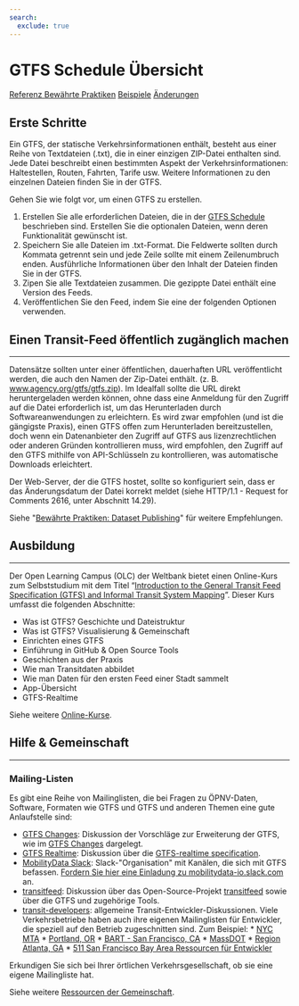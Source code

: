 ```yaml
---
search:
  exclude: true
---
```


# GTFS Schedule Übersicht

<div class="landing-page">
   <a class="button" href="reference">Referenz
</a>  <a class="button" href="best-practices">Bewährte Praktiken</a>
   <a class="button" href="examples">Beispiele</a>
   <a class="button" href="changes">Änderungen</a>
</div>

## Erste Schritte

Ein GTFS, der statische Verkehrsinformationen enthält, besteht aus einer Reihe von Textdateien (.txt), die in einer einzigen ZIP-Datei enthalten sind. Jede Datei beschreibt einen bestimmten Aspekt der Verkehrsinformationen: Haltestellen, Routen, Fahrten, Tarife usw. Weitere Informationen zu den einzelnen Dateien finden Sie in der GTFS.

Gehen Sie wie folgt vor, um einen GTFS zu erstellen.

1. Erstellen Sie alle erforderlichen Dateien, die in der [GTFS Schedule](reference) beschrieben sind. Erstellen Sie die optionalen Dateien, wenn deren Funktionalität gewünscht ist.
1. Speichern Sie alle Dateien im .txt-Format. Die Feldwerte sollten durch Kommata getrennt sein und jede Zeile sollte mit einem Zeilenumbruch enden. Ausführliche Informationen über den Inhalt der Dateien finden Sie in der GTFS.
1. Zipen Sie alle Textdateien zusammen. Die gezippte Datei enthält eine Version des Feeds.
1. Veröffentlichen Sie den Feed, indem Sie eine der folgenden Optionen verwenden.

## Einen Transit-Feed öffentlich zugänglich machen

<hr/>

Datensätze sollten unter einer öffentlichen, dauerhaften URL veröffentlicht werden, die auch den Namen der Zip-Datei enthält. (z. B. www.agency.org/gtfs/gtfs.zip). Im Idealfall sollte die URL direkt heruntergeladen werden können, ohne dass eine Anmeldung für den Zugriff auf die Datei erforderlich ist, um das Herunterladen durch Softwareanwendungen zu erleichtern. Es wird zwar empfohlen (und ist die gängigste Praxis), einen GTFS offen zum Herunterladen bereitzustellen, doch wenn ein Datenanbieter den Zugriff auf GTFS aus lizenzrechtlichen oder anderen Gründen kontrollieren muss, wird empfohlen, den Zugriff auf den GTFS mithilfe von API-Schlüsseln zu kontrollieren, was automatische Downloads erleichtert.

Der Web-Server, der die GTFS hostet, sollte so konfiguriert sein, dass er das Änderungsdatum der Datei korrekt meldet (siehe HTTP/1.1 - Request for Comments 2616, unter Abschnitt 14.29).

Siehe "[Bewährte Praktiken: Dataset Publishing](best-practices/#dataset-publishing-general-practices)" für weitere Empfehlungen.

## Ausbildung

<hr/>

Der Open Learning Campus (OLC) der Weltbank bietet einen Online-Kurs zum Selbststudium mit dem Titel “[Introduction to the General Transit Feed Specification (GTFS) and Informal Transit System Mapping](https://olc.worldbank.org/content/introduction-general-transit-feed-specification-gtfs-and-informal-transit-system-mapping)”. Dieser Kurs umfasst die folgenden Abschnitte:

* Was ist GTFS? Geschichte und Dateistruktur
* Was ist GTFS? Visualisierung & Gemeinschaft
* Einrichten eines GTFS
* Einführung in GitHub & Open Source Tools
* Geschichten aus der Praxis
* Wie man Transitdaten abbildet
* Wie man Daten für den ersten Feed einer Stadt sammelt
* App-Übersicht
* GTFS-Realtime

Siehe weitere [Online-Kurse](../resources/other/#on-line-courses).

## Hilfe & Gemeinschaft

<hr/>

### Mailing-Listen

Es gibt eine Reihe von Mailinglisten, die bei Fragen zu ÖPNV-Daten, Software, Formaten wie GTFS und GTFS und anderen Themen eine gute Anlaufstelle sind:

* [GTFS Changes](https://groups.google.com/group/gtfs-changes): Diskussion der Vorschläge zur Erweiterung der GTFS, wie im [GTFS Changes](https://github.com/google/transit/blob/master/gtfs/CHANGES.md) dargelegt.
* [GTFS Realtime](https://groups.google.com/group/gtfs-realtime): Diskussion über die [GTFS-realtime specification](https://github.com/google/transit/tree/master/gtfs-realtime).
* [MobilityData Slack](https://mobilitydata-io.slack.com/): Slack-"Organisation" mit Kanälen, die sich mit GTFS befassen. [Fordern Sie hier eine Einladung zu mobilitydata-io.slack.com](https://share.mobilitydata.org/slack) an.
* [transitfeed](https://groups.google.com/group/transitfeed): Diskussion über das Open-Source-Projekt [transitfeed](https://groups.google.com/group/transitfeed) sowie über die GTFS und zugehörige Tools.
* [transit-developers](https://groups.google.com/group/transit-developers): allgemeine Transit-Entwickler-Diskussionen. Viele Verkehrsbetriebe haben auch ihre eigenen Mailinglisten für Entwickler, die speziell auf den Betrieb zugeschnitten sind. Zum Beispiel:
      * [NYC MTA](https://groups.google.com/group/mtadeveloperresources)
      * [Portland, OR](https://groups.google.com/group/transit-developers-pdx)
      * [BART - San Francisco, CA](https://groups.google.com/group/bart-developers)
      * [MassDOT](https://groups.google.com/group/massdotdevelopers)
      * [Region Atlanta, GA](https://groups.google.com/forum/#!forum/atl-transit-developers)
      * [511 San Francisco Bay Area Ressourcen für Entwickler](https://groups.google.com/forum/#!forum/511sfbaydeveloperresources)

Erkundigen Sie sich bei Ihrer örtlichen Verkehrsgesellschaft, ob sie eine eigene Mailingliste hat.


Siehe weitere [Ressourcen der Gemeinschaft](../resources/community).

